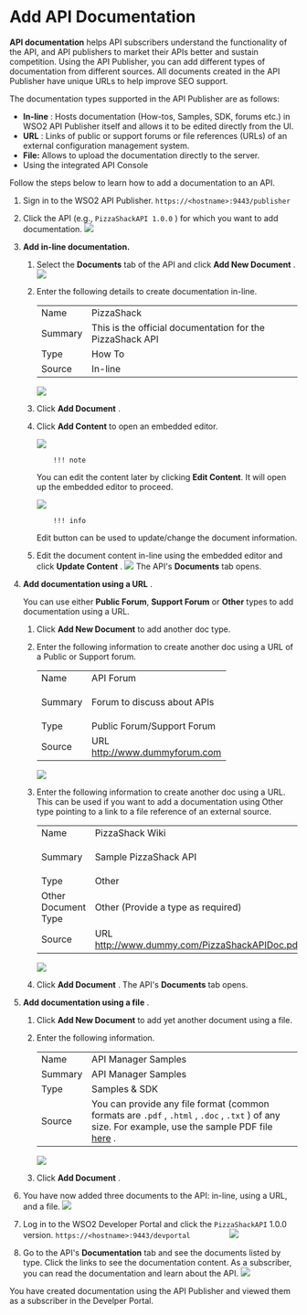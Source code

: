 # Add API Documentation

**API documentation** helps API subscribers understand the functionality of the API, and API publishers to market their APIs better and sustain competition. Using the API Publisher, you can add different types of documentation from different sources. All documents created in the API Publisher have unique URLs to help improve SEO support.

The documentation types supported in the API Publisher are as follows:

-   **In-line** : Hosts documentation (How-tos, Samples, SDK, forums etc.) in WSO2 API Publisher itself and allows it to be edited directly from the UI.
-   **URL** : Links of public or support forums or file references (URLs) of an external configuration management system.
-   **File:** Allows to upload the documentation directly to the server.
-   Using the integrated API Console

Follow the steps below to learn how to add a documentation to an API.

1.  Sign in to the WSO2 API Publisher.
`https://<hostname>:9443/publisher`
2.  Click the API (e.g., `PizzaShackAPI 1.0.0` ) for which you want to add documentation.
    ![](../../../assets/img/Learn/add-docs-select-api.png)
3.  **Add in-line documentation.**

    1.  Select the **Documents** tab of the API and click **Add New Document** .
        ![](../../../assets/img/Learn/add-docs-documents.png)
    2.  Enter the following details to create documentation in-line.

        |         |                                      |
        |---------|--------------------------------------|
        | Name    | PizzaShack                    |
        | Summary | This is the official documentation for the PizzaShack API |
        | Type    | How To                               |
        | Source  | In-line                              |

        ![](../../../assets/img/Learn/add-docs-create-inline.png)

    3.  Click **Add Document** .
    4.  Click **Add Content** to open an embedded editor.

        ![](../../../assets/img/Learn/add-docs-add-content.png)

                !!! note
        You can edit the content later by clicking **Edit Content**. It will open up the embedded editor to proceed.


        ![](../../../assets/img/Learn/add-docs-edit-content.png)

                !!! info
        Edit button can be used to update/change the document information.

    5.  Edit the document content in-line using the embedded editor and click **Update Content** .
        ![](../../../assets/img/Learn/add-docs-update-content.png)
        The API's **Documents** tab opens.

4.  **Add documentation using a URL** .

    You can use either **Public Forum**, **Support Forum** or **Other** types to add documentation using a URL.

    1.  Click **Add New Document** to add another doc type.

    2.  Enter the following information to create another doc using a URL of a Public or Support forum.

        <table>
        <tbody>
        <tr class="odd">
        <td>Name</td>
        <td>API Forum</td>
        </tr>
        <tr class="even">
        <td>Summary</td>
        <td><div class="company-logo-container">
        <p>Forum to discuss about APIs</p>
        </div></td>
        </tr>
        <tr class="odd">
        <td>Type</td>
        <td>Public Forum/Support Forum</td>
        </tr>
        <tr class="even">
        <td>Source</td>
        <td>URL<br />
        <a href="http://www.dummyforum.com" class="uri">http://www.dummyforum.com</a></td>
        </tr>
        </tbody>
        </table>

        ![](../../../assets/img/Learn/add-docs-forum-type.png)

    3.  Enter the following information to create another doc using a URL. This can be used if you want to add a documentation using Other type pointing to a link to a file reference of an external source.

        <table>
        <tbody>
        <tr class="odd">
        <td>Name</td>
        <td>PizzaShack Wiki</td>
        </tr>
        <tr class="even">
        <td>Summary</td>
        <td><div class="company-logo-container">
        <p>Sample PizzaShack API</p>
        </div></td>
        </tr>
        <tr class="odd">
        <td>Type</td>
        <td>Other</td>
        </tr>
        <tr class="even">
        <td>Other Document Type</td>
        <td>Other (Provide a type as required)</td>
        </tr>
        <tr class="even">
        <td>Source</td>
        <td>URL<br />
        <a href="http://www.dummy.com/PizzaShackAPIDoc.pdf" class="uri">http://www.dummy.com/PizzaShackAPIDoc.pdf</a></td>
        </tr>
        </tbody>
        </table>

        ![](../../../assets/img/Learn/add-docs-url-type.png)

    4.  Click **Add Document** .
        The API's **Documents** tab opens.

5.  **Add documentation using a file** .

    1.  Click **Add New Document** to add yet another document using a file.

    2.  Enter the following information.

        |         |                                                                                                                                                                                                                                                                                                                              |
        |---------|------------------------------------------------------------------------------------------------------------------------------------------------------------------------------------------------------------------------------------------------------------------------------------------------------------------------------|
        | Name    | API Manager Samples                                                                                                                                                                                                                                                                                                          |
        | Summary | API Manager Samples                                                                                                                                                                                                                                                                                                          |
        | Type    | Samples & SDK                                                                                                                                                                                                                                                                                                                |
        | Source  | You can provide any file format (common formats are `.pdf` , `.html` , `.doc` , `.txt` ) of any size. For example, use the sample PDF file [here](../../../assets/attachments/learn/api-docs-sample.pdf) . |

        ![](../../../assets/img/Learn/add-docs-pdf-file.png)

    3.  Click **Add Document** .
    
6. You have now added three documents to the API: in-line, using a URL, and a file.
        ![](../../../assets/img/Learn/add-docs-all.png)

7.  Log in to the WSO2 Developer Portal and click the `PizzaShackAPI` 1.0.0 version.
`https://<hostname>:9443/devportal         `
    ![](../../../assets/img/Learn/view-docs-devportal.png)

8.  Go to the API's **Documentation** tab and see the documents listed by type.
    Click the links to see the documentation content. As a subscriber, you can read the documentation and learn about the API.
    ![](../../../assets/img/Learn/view-docs-api.png)

You have created documentation using the API Publisher and viewed them as a subscriber in the Develper Portal.

